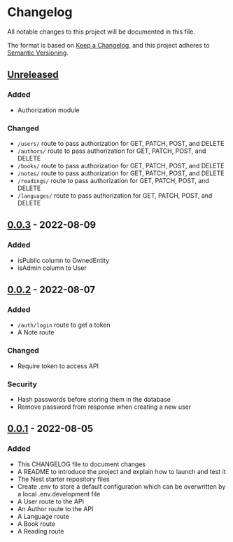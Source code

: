 # Changelog
All notable changes to this project will be documented in this file.

The format is based on [Keep a Changelog](https://keepachangelog.com/en/1.0.0/),
and this project adheres to [Semantic Versioning](https://semver.org/spec/v2.0.0.html).

## [Unreleased]
### Added
- Authorization module

### Changed
- `/users/` route to pass authorization for GET, PATCH, POST, and DELETE
- `/authors/` route to pass authorization for GET, PATCH, POST, and DELETE
- `/books/` route to pass authorization for GET, PATCH, POST, and DELETE
- `/notes/` route to pass authorization for GET, PATCH, POST, and DELETE
- `/readings/` route to pass authorization for GET, PATCH, POST, and DELETE
- `/languages/` route to pass authorization for GET, PATCH, POST, and DELETE

## [0.0.3] - 2022-08-09
### Added
- isPublic column to OwnedEntity
- isAdmin column to User

## [0.0.2] - 2022-08-07
### Added
- `/auth/login` route to get a token
- A Note route

### Changed
- Require token to access API

### Security
- Hash passwords before storing them in the database
- Remove password from response when creating a new user

## [0.0.1] - 2022-08-05
### Added
- This CHANGELOG file to document changes
- A README to introduce the project and explain how to launch and test it
- The Nest starter repository files
- Create .env to store a default configuration which can be overwritten by a local .env.development file
- A User route to the API
- An Author route to the API
- A Language route
- A Book route
- A Reading route

[Unreleased]: https://github.com/taylorhmorris/reading-log-back/compare/v0.0.3...HEAD
[0.0.3]: https://github.com/taylorhmorris/reading-log-back/compare/v0.0.2...v0.0.3
[0.0.2]: https://github.com/taylorhmorris/reading-log-back/compare/v0.0.1...v0.0.2
[0.0.1]: https://github.com/taylorhmorris/reading-log-back/releases/tag/v0.0.1
